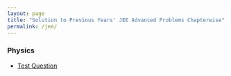 ```yaml
---
layout: page
title: "Solution to Previous Years' JEE Advanced Problems Chapterwise"
permalink: /jee/
---
```

### Physics
* [Test Question](/test)
